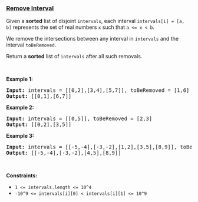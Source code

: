 ### [Remove Interval](https://leetcode.com/problems/remove-interval)

<p>Given a <strong>sorted</strong> list of disjoint <code>intervals</code>, each interval <code>intervals[i] = [a, b]</code> represents the set of real numbers&nbsp;<code>x</code> such that&nbsp;<code>a &lt;= x &lt; b</code>.</p>

<p>We remove the intersections between any interval in <code>intervals</code> and the interval <code>toBeRemoved</code>.</p>

<p>Return a <strong>sorted</strong>&nbsp;list of <code>intervals</code> after all such removals.</p>

<p>&nbsp;</p>
<p><strong>Example 1:</strong></p>

<pre>
<strong>Input:</strong> intervals = [[0,2],[3,4],[5,7]], toBeRemoved = [1,6]
<strong>Output:</strong> [[0,1],[6,7]]
</pre>

<p><strong>Example 2:</strong></p>

<pre>
<strong>Input:</strong> intervals = [[0,5]], toBeRemoved = [2,3]
<strong>Output:</strong> [[0,2],[3,5]]
</pre>

<p><strong>Example 3:</strong></p>

<pre>
<strong>Input:</strong> intervals = [[-5,-4],[-3,-2],[1,2],[3,5],[8,9]], toBeRemoved = [-1,4]
<strong>Output:</strong> [[-5,-4],[-3,-2],[4,5],[8,9]]
</pre>

<p>&nbsp;</p>
<p><strong>Constraints:</strong></p>

<ul>
	<li><code>1 &lt;= intervals.length &lt;= 10^4</code></li>
	<li><code>-10^9 &lt;= intervals[i][0] &lt; intervals[i][1] &lt;= 10^9</code></li>
</ul>
